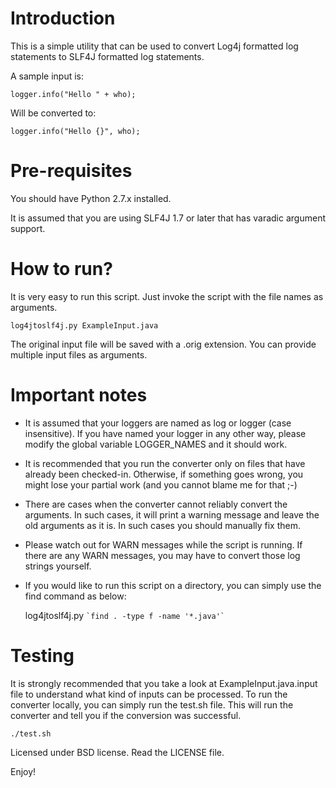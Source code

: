 Introduction
===
This is a simple utility that can be used to convert Log4j formatted log statements to SLF4J formatted log statements.

A sample input is:

    logger.info("Hello " + who);

Will be converted to:

    logger.info("Hello {}", who);

Pre-requisites
===
You should have Python 2.7.x installed.

It is assumed that you are using SLF4J 1.7 or later that has varadic argument support.

How to run?
===
It is very easy to run this script. Just invoke the script with the file names as arguments.

    log4jtoslf4j.py ExampleInput.java

The original input file will be saved with a .orig extension. You can provide multiple input files as arguments.

Important notes
===
* It is assumed that your loggers are named as log or logger (case insensitive). If you have named your logger in any other way, please modify the global variable LOGGER_NAMES and it should work.
* It is recommended that you run the converter only on files that have already been checked-in. Otherwise, if something goes wrong, you might lose your partial work (and you cannot blame me for that ;-)
* There are cases when the converter cannot reliably convert the arguments. In such cases, it will print a warning
message and leave the old arguments as it is. In such cases you should manually fix them.
* Please watch out for WARN messages while the script is running. If there are any WARN messages, you may have to convert those log strings yourself.
* If you would like to run this script on a directory, you can simply use the find command as below:

    log4jtoslf4j.py `` `find . -type f -name '*.java'` ``

Testing
===
It is strongly recommended that you take a look at ExampleInput.java.input file to understand what kind of inputs can be processed. To run the converter locally, you can simply run the test.sh file. This will run the converter and tell you if the conversion was successful.

    ./test.sh

Licensed under BSD license. Read the LICENSE file.

Enjoy!
